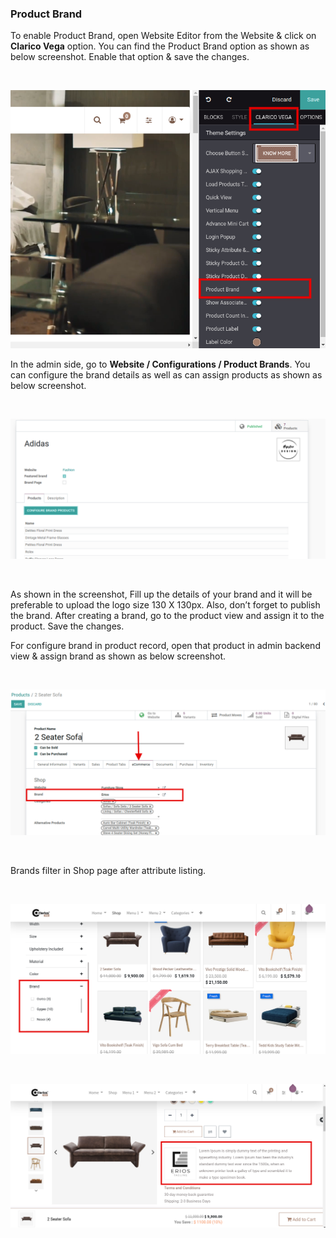 
### Product Brand



To enable Product Brand, open Website Editor from the Website & click on **Clarico Vega** option. You can find the Product Brand option as shown as below screenshot. Enable that option & save the changes.


 


![](./images/23-1.png)


In the admin side, go to **Website / Configurations / Product Brands**. You can configure the brand details as well as can assign products as shown as below screenshot.


 


![](./images/23-2.png)


 


As shown in the screenshot, Fill up the details of your brand and it will be preferable to upload the logo size 130 X 130px. Also, don’t forget to publish the brand. After creating a brand, go to the product view and assign it to the product. Save the changes.


For configure brand in product record, open that product in admin backend view & assign brand as shown as below screenshot.


 


![](./images/23-3.png)


 


Brands filter in Shop page after attribute listing.


 


![](./images/23-4.png)


 


![](./images/23-5.png)


 


